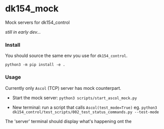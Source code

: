 # dk154_mock
Mock servers for dk154_control

*still in early dev...*

### Install
You should source the same env you use for `dk154_control`.

`python3 -m pip install -e .`

### Usage

Currently only `Ascol` (TCP) server has mock counterpart.

- Start the mock server: `python3 scripts/start_ascol_mock.py`

- New terminal: run a script that calls `Ascol(test_mode=True)` eg.
    `python3 dk154_control/test_scripts/002_test_status_commands.py --test-mode` 

The 'server' terminal should display what's happening ont the
